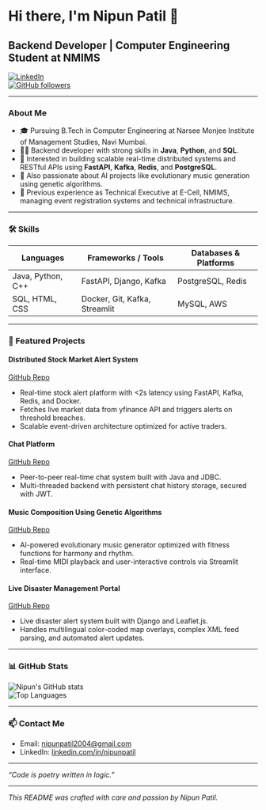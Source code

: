 # Hi there, I'm Nipun Patil 👋

## Backend Developer | Computer Engineering Student at NMIMS

[![LinkedIn](https://img.shields.io/badge/LinkedIn-0A66C2?style=for-the-badge&logo=linkedin&logoColor=white)](https://linkedin.com/in/nipunpatil)  
[![GitHub followers](https://img.shields.io/github/followers/nipunpatil?label=Follow&style=social)](https://github.com/nipunpatil)

---

### About Me
- 🎓 Pursuing B.Tech in Computer Engineering at Narsee Monjee Institute of Management Studies, Navi Mumbai.  
- 👨‍💻 Backend developer with strong skills in **Java**, **Python**, and **SQL**.  
- 🚀 Interested in building scalable real-time distributed systems and RESTful APIs using **FastAPI**, **Kafka**, **Redis**, and **PostgreSQL**.  
- 🎵 Also passionate about AI projects like evolutionary music generation using genetic algorithms.  
- 💼 Previous experience as Technical Executive at E-Cell, NMIMS, managing event registration systems and technical infrastructure.

---

### 🛠 Skills

| Languages        | Frameworks / Tools              | Databases & Platforms  |
|------------------|--------------------------------|-----------------------|
| Java, Python, C++ | FastAPI, Django, Kafka          | PostgreSQL, Redis     |
| SQL, HTML, CSS    | Docker, Git, Kafka, Streamlit  | MySQL, AWS            |

---

### 🚩 Featured Projects

#### Distributed Stock Market Alert System
[GitHub Repo](https://github.com/nipunpatil/stock-alert-system)  
- Real-time stock alert platform with <2s latency using FastAPI, Kafka, Redis, and Docker.  
- Fetches live market data from yfinance API and triggers alerts on threshold breaches.  
- Scalable event-driven architecture optimized for active traders.

#### Chat Platform
[GitHub Repo](https://github.com/nipunpatil/real-time-chat-platform)  
- Peer-to-peer real-time chat system built with Java and JDBC.  
- Multi-threaded backend with persistent chat history storage, secured with JWT.  

#### Music Composition Using Genetic Algorithms
[GitHub Repo](https://github.com/nipunpatil/genetic-music-composer)  
- AI-powered evolutionary music generator optimized with fitness functions for harmony and rhythm.  
- Real-time MIDI playback and user-interactive controls via Streamlit interface.

#### Live Disaster Management Portal
[GitHub Repo](https://github.com/nipunpatil/disaster-management-portal)  
- Live disaster alert system built with Django and Leaflet.js.  
- Handles multilingual color-coded map overlays, complex XML feed parsing, and automated alert updates.

---

### 📊 GitHub Stats

![Nipun's GitHub stats](https://github-readme-stats.vercel.app/api?username=nipunpatil&show_icons=true&theme=dark&count_private=true)  
![Top Languages](https://github-readme-stats.vercel.app/api/top-langs/?username=nipunpatil&langs_count=8&layout=compact&theme=dark)

---

### 📫 Contact Me

- Email: [nipunpatil2004@gmail.com](mailto:nipunpatil2004@gmail.com)  
- LinkedIn: [linkedin.com/in/nipunpatil](https://linkedin.com/in/nipunpatil)

---

*“Code is poetry written in logic.”*

---

*This README was crafted with care and passion by Nipun Patil.*  
